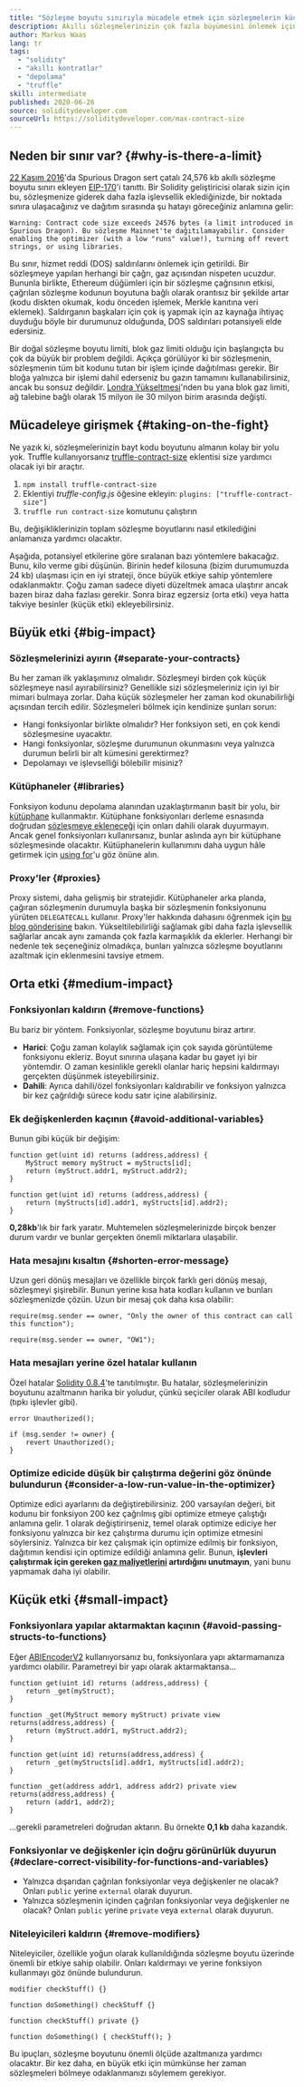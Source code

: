 ```yaml
---
title: "Sözleşme boyutu sınırıyla mücadele etmek için sözleşmelerin küçültülmesi"
description: Akıllı sözleşmelerinizin çok fazla büyümesini önlemek için ne yapabilirsiniz?
author: Markus Waas
lang: tr
tags:
  - "solidity"
  - "akıllı kontratlar"
  - "depolama"
  - "truffle"
skill: intermediate
published: 2020-06-26
source: soliditydeveloper.com
sourceUrl: https://soliditydeveloper.com/max-contract-size
---
```


## Neden bir sınır var? \{#why-is-there-a-limit}

[22 Kasım 2016](https://blog.ethereum.org/2016/11/18/hard-fork-no-4-spurious-dragon/)'da Spurious Dragon sert çatalı 24,576 kb akıllı sözleşme boyutu sınırı ekleyen [EIP-170](https://eips.ethereum.org/EIPS/eip-170)'i tanıttı. Bir Solidity geliştiricisi olarak sizin için bu, sözleşmenize giderek daha fazla işlevsellik eklediğinizde, bir noktada sınıra ulaşacağınız ve dağıtım sırasında şu hatayı göreceğiniz anlamına gelir:

`Warning: Contract code size exceeds 24576 bytes (a limit introduced in Spurious Dragon). Bu sözleşme Mainnet'te dağıtılamayabilir. Consider enabling the optimizer (with a low "runs" value!), turning off revert strings, or using libraries.`

Bu sınır, hizmet reddi (DOS) saldırılarını önlemek için getirildi. Bir sözleşmeye yapılan herhangi bir çağrı, gaz açısından nispeten ucuzdur. Bununla birlikte, Ethereum düğümleri için bir sözleşme çağrısının etkisi, çağrılan sözleşme kodunun boyutuna bağlı olarak orantısız bir şekilde artar (kodu diskten okumak, kodu önceden işlemek, Merkle kanıtına veri eklemek). Saldırganın başkaları için çok iş yapmak için az kaynağa ihtiyaç duyduğu böyle bir durumunuz olduğunda, DOS saldırıları potansiyeli elde edersiniz.

Bir doğal sözleşme boyutu limiti, blok gaz limiti olduğu için başlangıçta bu çok da büyük bir problem değildi. Açıkça görülüyor ki bir sözleşmenin, sözleşmenin tüm bit kodunu tutan bir işlem içinde dağıtılması gerekir. Bir bloğa yalnızca bir işlemi dahil ederseniz bu gazın tamamını kullanabilirsiniz, ancak bu sonsuz değildir. [Londra Yükseltmesi](/history/#london)'nden bu yana blok gaz limiti, ağ talebine bağlı olarak 15 milyon ile 30 milyon birim arasında değişti.

## Mücadeleye girişmek \{#taking-on-the-fight}

Ne yazık ki, sözleşmelerinizin bayt kodu boyutunu almanın kolay bir yolu yok. Truffle kullanıyorsanız [truffle-contract-size](https://github.com/IoBuilders/truffle-contract-size) eklentisi size yardımcı olacak iyi bir araçtır.

1. `npm install truffle-contract-size`
2. Eklentiyi _truffle-config.js_ öğesine ekleyin: `plugins: ["truffle-contract-size"]`
3. `truffle run contract-size` komutunu çalıştırın

Bu, değişikliklerinizin toplam sözleşme boyutlarını nasıl etkilediğini anlamanıza yardımcı olacaktır.

Aşağıda, potansiyel etkilerine göre sıralanan bazı yöntemlere bakacağız. Bunu, kilo verme gibi düşünün. Birinin hedef kilosuna (bizim durumumuzda 24 kb) ulaşması için en iyi strateji, önce büyük etkiye sahip yöntemlere odaklanmaktır. Çoğu zaman sadece diyeti düzeltmek amaca ulaştırır ancak bazen biraz daha fazlası gerekir. Sonra biraz egzersiz (orta etki) veya hatta takviye besinler (küçük etki) ekleyebilirsiniz.

## Büyük etki \{#big-impact}

### Sözleşmelerinizi ayırın \{#separate-your-contracts}

Bu her zaman ilk yaklaşımınız olmalıdır. Sözleşmeyi birden çok küçük sözleşmeye nasıl ayırabilirsiniz? Genellikle sizi sözleşmeleriniz için iyi bir mimari bulmaya zorlar. Daha küçük sözleşmeler her zaman kod okunabilirliği açısından tercih edilir. Sözleşmeleri bölmek için kendinize şunları sorun:

- Hangi fonksiyonlar birlikte olmalıdır? Her fonksiyon seti, en çok kendi sözleşmesine uyacaktır.
- Hangi fonksiyonlar, sözleşme durumunun okunmasını veya yalnızca durumun belirli bir alt kümesini gerektirmez?
- Depolamayı ve işlevselliği bölebilir misiniz?

### Kütüphaneler \{#libraries}

Fonksiyon kodunu depolama alanından uzaklaştırmanın basit bir yolu, bir [kütüphane](https://solidity.readthedocs.io/en/v0.6.10/contracts.html#libraries) kullanmaktır. Kütüphane fonksiyonları derleme esnasında doğrudan [sözleşmeye ekleneceği](https://ethereum.stackexchange.com/questions/12975/are-internal-functions-in-libraries-not-covered-by-linking) için onları dahili olarak duyurmayın. Ancak genel fonksiyonları kullanırsanız, bunlar aslında ayrı bir kütüphane sözleşmesinde olacaktır. Kütüphanelerin kullanımını daha uygun hâle getirmek için [using for](https://solidity.readthedocs.io/en/v0.6.10/contracts.html#using-for)'u göz önüne alın.

### Proxy'ler \{#proxies}

Proxy sistemi, daha gelişmiş bir stratejidir. Kütüphaneler arka planda, çağıran sözleşmenin durumuyla başka bir sözleşmenin fonksiyonunu yürüten `DELEGATECALL` kullanır. Proxy'ler hakkında dahasını öğrenmek için [bu blog gönderisine](https://hackernoon.com/how-to-make-smart-contracts-upgradable-2612e771d5a2) bakın. Yükseltilebilirliği sağlamak gibi daha fazla işlevsellik sağlarlar ancak aynı zamanda çok fazla karmaşıklık da eklerler. Herhangi bir nedenle tek seçeneğiniz olmadıkça, bunları yalnızca sözleşme boyutlarını azaltmak için eklenmesini tavsiye etmem.

## Orta etki \{#medium-impact}

### Fonksiyonları kaldırın \{#remove-functions}

Bu bariz bir yöntem. Fonksiyonlar, sözleşme boyutunu biraz artırır.

- **Harici**: Çoğu zaman kolaylık sağlamak için çok sayıda görüntüleme fonksiyonu ekleriz. Boyut sınırına ulaşana kadar bu gayet iyi bir yöntemdir. O zaman kesinlikle gerekli olanlar hariç hepsini kaldırmayı gerçekten düşünmek isteyebilirsiniz.
- **Dahili**: Ayrıca dahili/özel fonksiyonları kaldırabilir ve fonksiyon yalnızca bir kez çağrıldığı sürece kodu satır içine alabilirsiniz.

### Ek değişkenlerden kaçının \{#avoid-additional-variables}

Bunun gibi küçük bir değişim:

```solidity
function get(uint id) returns (address,address) {
    MyStruct memory myStruct = myStructs[id];
    return (myStruct.addr1, myStruct.addr2);
}
```

```solidity
function get(uint id) returns (address,address) {
    return (myStructs[id].addr1, myStructs[id].addr2);
}
```

**0,28kb**'lık bir fark yaratır. Muhtemelen sözleşmelerinizde birçok benzer durum vardır ve bunlar gerçekten önemli miktarlara ulaşabilir.

### Hata mesajını kısaltın \{#shorten-error-message}

Uzun geri dönüş mesajları ve özellikle birçok farklı geri dönüş mesajı, sözleşmeyi şişirebilir. Bunun yerine kısa hata kodları kullanın ve bunları sözleşmenizde çözün. Uzun bir mesaj çok daha kısa olabilir:

```solidity
require(msg.sender == owner, "Only the owner of this contract can call this function");

```

```solidity
require(msg.sender == owner, "OW1");
```

### Hata mesajları yerine özel hatalar kullanın

Özel hatalar [Solidity 0.8.4](https://blog.soliditylang.org/2021/04/21/custom-errors/)'te tanıtılmıştır. Bu hatalar, sözleşmelerinizin boyutunu azaltmanın harika bir yoludur, çünkü seçiciler olarak ABI kodludur (tıpkı işlevler gibi).

```solidity
error Unauthorized();

if (msg.sender != owner) {
    revert Unauthorized();
}
```

### Optimize edicide düşük bir çalıştırma değerini göz önünde bulundurun \{#consider-a-low-run-value-in-the-optimizer}

Optimize edici ayarlarını da değiştirebilirsiniz. 200 varsayılan değeri, bit kodunu bir fonksiyon 200 kez çağrılmış gibi optimize etmeye çalıştığı anlamına gelir. 1 olarak değiştirirseniz, temel olarak optimize ediciye her fonksiyonu yalnızca bir kez çalıştırma durumu için optimize etmesini söylersiniz. Yalnızca bir kez çalışmak için optimize edilmiş bir fonksiyon, dağıtımın kendisi için optimize edildiği anlamına gelir. Bunun, **işlevleri çalıştırmak için gereken [gaz maliyetlerini](/developers/docs/gas/) artırdığını unutmayın**, yani bunu yapmamak daha iyi olabilir.

## Küçük etki \{#small-impact}

### Fonksiyonlara yapılar aktarmaktan kaçının \{#avoid-passing-structs-to-functions}

Eğer [ABIEncoderV2](https://solidity.readthedocs.io/en/v0.6.10/layout-of-source-files.html#abiencoderv2) kullanıyorsanız bu, fonksiyonlara yapı aktarmamanıza yardımcı olabilir. Parametreyi bir yapı olarak aktarmaktansa...

```solidity
function get(uint id) returns (address,address) {
    return _get(myStruct);
}

function _get(MyStruct memory myStruct) private view returns(address,address) {
    return (myStruct.addr1, myStruct.addr2);
}
```

```solidity
function get(uint id) returns(address,address) {
    return _get(myStructs[id].addr1, myStructs[id].addr2);
}

function _get(address addr1, address addr2) private view returns(address,address) {
    return (addr1, addr2);
}
```

...gerekli parametreleri doğrudan aktarın. Bu örnekte **0,1 kb** daha kazandık.

### Fonksiyonlar ve değişkenler için doğru görünürlük duyurun \{#declare-correct-visibility-for-functions-and-variables}

- Yalnızca dışarıdan çağrılan fonksiyonlar veya değişkenler ne olacak? Onları `public` yerine `external` olarak duyurun.
- Yalnızca sözleşmenin içinden çağrılan fonksiyonlar veya değişkenler ne olacak? Onları `public` yerine `private` veya `external` olarak duyurun.

### Niteleyicileri kaldırın \{#remove-modifiers}

Niteleyiciler, özellikle yoğun olarak kullanıldığında sözleşme boyutu üzerinde önemli bir etkiye sahip olabilir. Onları kaldırmayı ve yerine fonksiyon kullanmayı göz önünde bulundurun.

```solidity
modifier checkStuff() {}

function doSomething() checkStuff {}
```

```solidity
function checkStuff() private {}

function doSomething() { checkStuff(); }
```

Bu ipuçları, sözleşme boyutunu önemli ölçüde azaltmanıza yardımcı olacaktır. Bir kez daha, en büyük etki için mümkünse her zaman sözleşmeleri bölmeye odaklanmanızı söylemem gerekiyor.
